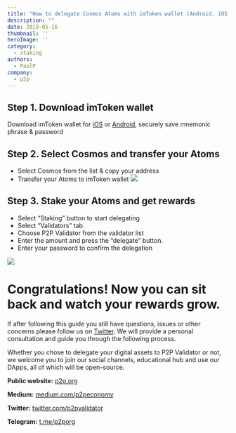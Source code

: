 ```yaml
---
title: "How to delegate Cosmos Atoms with imToken wallet (Android, iOS)"
description: ""
date: 2019-05-16
thumbnail: ''
heroImage: ''
category:
  - staking
authors:
  - PaulP
company:
  - p2p
---
```



## Step 1.  Download imToken wallet

Download imToken wallet for [iOS](https://itunes.apple.com/us/app/imtoken2/id1384798940) or [Android](https://play.google.com/store/apps/details?id=im.token.app), securely save mnemonic phrase & password

## Step 2.  Select Cosmos and transfer your Atoms

  * Select Cosmos from the list & copy your address
  * Transfer your Atoms to imToken wallet
![](https://live.staticflickr.com/65535/47628279741_238cfab42e_h.jpg)

## Step 3.  Stake your Atoms and get rewards
  * Select “Staking” button to start delegating
  * Select “Validators” tab
  * Choose P2P Validator from the validator list
  * Enter the amount and press the “delegate” button.
  * Enter your password to confirm the delegation

![](https://live.staticflickr.com/65535/40894825453_44d5b3b78e_o.png")

# Congratulations! Now you can sit back and watch your rewards grow.

If after following this guide you still have questions, issues or other concerns please follow us on [Twitter](https://twitter.com/p2pvalidator). We will provide a personal consultation and guide you through the following process.

Whether you chose to delegate your digital assets to P2P Validator or not, we welcome you to join our social channels, educational hub and use our DApps, all of which will be open-source.

**Public website:** [p2p.org](https://p2p.org/?utm_source=lunie_post&utm_medium=creds_link&utm_campaign=blog)

**Medium:** [medium.com/p2peconomy](http://medium.com/p2peconomy)

**Twitter:** [twitter.com/p2pvalidator](http://twitter.com/p2pvalidator)

**Telegram:** [t.me/p2porg](http://t.me/p2porg)
